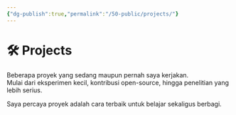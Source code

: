 ```yaml
---
{"dg-publish":true,"permalink":"/50-public/projects/"}
---
```



# 🛠️ Projects

Beberapa proyek yang sedang maupun pernah saya kerjakan.  
Mulai dari eksperimen kecil, kontribusi open-source, hingga penelitian yang lebih serius.  

Saya percaya proyek adalah cara terbaik untuk belajar sekaligus berbagi.
